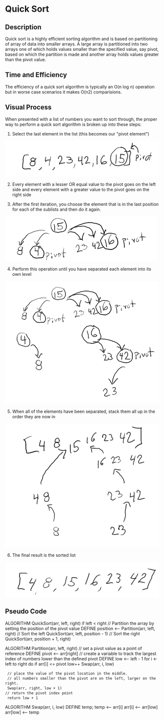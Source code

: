 # Quick Sort 

## Description
Quick sort is a highly efficient sorting algorithm and is based on partitioning of array of data into smaller arrays. A large array is partitioned into two arrays one of which holds values smaller than the specified value, say pivot, based on which the partition is made and another array holds values greater than the pivot value.

## Time and Efficiency
The efficiency of a quick sort algorithm is typically an O(n log n) operation but in worse case scenarios it makes O(n2) comparisions.

## Visual Process

When presented with a list of numbers you want to sort through, the proper way to perform a quick sort algorithm is broken up into these steps:

1. Select the last element in the list (this becomes our "pivot element")

![Step One](assets/step_one.png)

2. Every element with a lesser OR equal value to the pivot goes on the left side and every element with a greater value to the pivot goes on the right side

3. After the first iteration, you choose the element that is in the last position for each of the sublists and then do it again.

![Step Two and Three](assets/step_two_and_three.png)

4. Perform this operation until you have separated each element into its own level

![Step Four](assets/step_four.png)

5.  When all of the elements have been separated, stack them all up in the order they are now in

![Step Five](assets/step_five.png)

6. The final result is the sorted list

![Step Six](assets/step_six.png)

## Pseudo Code

ALGORITHM QuickSort(arr, left, right)
    if left < right
        // Partition the array by setting the position of the pivot value 
        DEFINE position <-- Partition(arr, left, right)
        // Sort the left
        QuickSort(arr, left, position - 1)
        // Sort the right
        QuickSort(arr, position + 1, right)

ALGORITHM Partition(arr, left, right)
    // set a pivot value as a point of reference
    DEFINE pivot <-- arr[right]
    // create a variable to track the largest index of numbers lower than the defined pivot
    DEFINE low <-- left - 1
    for i <- left to right do
        if arr[i] <= pivot
            low++
            Swap(arr, i, low)

     // place the value of the pivot location in the middle.
     // all numbers smaller than the pivot are on the left, larger on the right. 
     Swap(arr, right, low + 1)
    // return the pivot index point
     return low + 1

ALGORITHM Swap(arr, i, low)
    DEFINE temp;
    temp <-- arr[i]
    arr[i] <-- arr[low]
    arr[low] <-- temp

